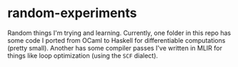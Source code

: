 # random-experiments
Random things I'm trying and learning. Currently, one folder in this repo has some code I ported from OCaml to Haskell for differentiable computations (pretty small). Another has some compiler passes I've written in MLIR for things like loop optimization (using the `SCF` dialect). 